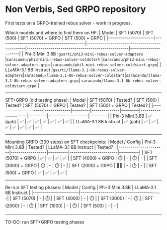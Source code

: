 # Non Verbis, Sed GRPO repository

First tests on a GRPO-trained rebus solver - work in progress.

Which models and where to find them on HF:
| Model                 | SFT (5070)                                | SFT (500)                                     | SFT (5070) + GRPO                                 | SFT (500) + GRPO |
|-----------------------|-------------------------------------------|-----------------------------------------------|---------------------------------------------------|----------------------|
| Phi-3 Mini 3.8B       |`gsarti/phi3-mini-rebus-solver-adapters`   |`saracandu/phi3-mini-rebus-solver-coldstart`   |`saracandu/phi3-mini-rebus-solver-adapters-grpo`   |`saracandu/phi3-mini-rebus-solver-coldstart-grpo`|
| LLaMA-3.1 8B Instruct |`gsarti/llama-3.1-8b-rebus-solver-adapters`|`saracandu/llama-3.1-8b-rebus-solver-coldstart`|`saracandu/llama-3.1-8b-rebus-solver-adapters-grpo`| `saracandu/llama-3.1-8b-rebus-solver-coldstart-grpo` |

---

SFT+GRPO (old testing phase):
| Model                 | SFT (5070)   | Tested? | SFT (500)   | Tested? | SFT (5070) + GRPO   | Tested? | SFT (500) + GRPO   | Tested? |
|-----------------------|-------------|---------|--------------|---------|---------------------|---------|--------------------|---------|
| Phi-3 Mini 3.8B       | ✅​ (gab)    | ✅       | ✅​           | ✅      | ✅​                  | ✅      | ✅​                   | ✅      |
| LLaMA-3.1 8B Instruct | ✅​ (gab)    | ✅       | ✅​           | ✅      | ✅​                  | ✅      | ✅                   | ✅      |

---

Mounting GRPO (300 steps) on SFT checkpoints:
| Model / Config        | Phi-3 Mini 3.8B | Tested? | LLaMA-3.1 8B Instruct | Tested? |
|-----------------------|------------------|----------|------------------------|----------|
| SFT (5070) + GRPO     | ✅               | ✅       | ✅                      | ✅       |
| SFT (4000) + GRPO     | ⏱️                | -        | ⏱️                      | -        |
| SFT (3000) + GRPO     | ⏱️                | -        | ⏱️                      | -        |
| SFT (2000) + GRPO     | 🏃🏼​                | -        | ⏱️                      | -        |
| SFT (500) + GRPO      | ✅                 | ✅         | ✅                      | ✅         |

---

Re-run SFT testing phases:
| Model / Config        | Phi-3 Mini 3.8B | LLaMA-3.1 8B Instruct |
|-----------------------|-----------------|-----------------------|
| SFT (5070)            | -               | ⏱️                    |
| SFT (4000)            | -               | ⏱️                    |
| SFT (3000)            | -               | ⏱️                    |
| SFT (2000)            | -​               | ⏱️                    |
| SFT (1000)            | -​               | ⏱️                    |
| SFT (500)             | -               | -                     |

---

TO-DO: run SFT+GRPO testing phases


